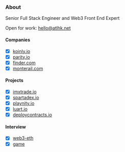 ### About

Senior Full Stack Engineer and Web3 Front End Expert

Open for work: [hello@atlhk.net](hello@atlhk.net)

#### Companies

- [x] [koinly.io](https://koinly.io/)
- [x] [parity.io](https://www.parity.io/)
- [x] [finder.com](https://finder.com/)
- [x] [monterail.com](https://monterail.com/)

#### Projects

- [x] [imxtrade.io](https://www.imxtrade.io/)
- [x] [spartadex.io](https://spartadex.io/)
- [x] [playnity.io](https://playnity.io/)
- [x] [luart.io](https://www.luart.io/)
- [x] [deploycontracts.io](https://deploycontracts.io)

#### Interview

- [x] [web3-eth](https://github.com/tukwan/pokemon)
- [x] [game](https://github.com/tukwan/tictactoe)
